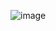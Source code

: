 
![image](https://github.com/LevCov/NRF_DATABASE_RESEARCH/assets/100800333/41896d93-f6df-4fdc-a479-816d7caef741)
